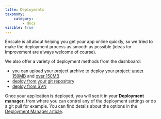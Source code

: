 ```yaml
---
title: Deployments
taxonomy:
    category:
        - docs
visible: true
---
```


Enscale is all about helping you get your app online quickly, so we tried to make the deployment process as smooth as possible (ideas for improvement are always welcome of course). 

We also offer a variety of deployment methods from the dashboard: 
- you can upload your project archive to deploy your project: [under 150MB](/getting-started/deployments/deploy-from-archive) and [over 150MB](/getting-started/deployments/deploying-archives-150mb)
- [deploy from your git repository](/getting-started/deployments/git) 
- [deploy from SVN](/getting-started/deployments/svn)

Once your application is deployed, you will see it in your **Deployment manager**, from where you can control any of the deployment settings or do a git pull for example. You can find details about the options in the [Deployment Manager article](/getting-started/deployments/deployment-manager).

